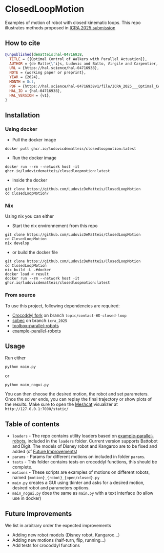 # ClosedLoopMotion
Examples of motion of robot with closed kinematic loops.
This repo illustrates methods proposed in [ICRA 2025 submission](https://gepettoweb.laas.fr/articles/ldematte_icra2025.html)

## How to cite
```bibtex
@unpublished{dematteis:hal-04716938,
  TITLE = {{Optimal Control of Walkers with Parallel Actuation}},
  AUTHOR = {de Matte{\"i}s, Ludovic and Batto, Virgile and Carpentier, Justin and Mansard, Nicolas},
  URL = {https://hal.science/hal-04716938},
  NOTE = {working paper or preprint},
  YEAR = {2024},
  MONTH = Oct,
  PDF = {https://hal.science/hal-04716938v1/file/ICRA_2025___Optimal_Control_of_Closed_Loop_walkers-submission.pdf},
  HAL_ID = {hal-04716938},
  HAL_VERSION = {v1},
}
```

## Installation
### Using docker
- Pull the docker image
```
docker pull ghcr.io/ludovicdematteis/closedloopmotion:latest
```
- Run the docker image 
```
docker run --rm --network host -it ghcr.io/ludovicdematteis/closedloopmotion:latest
```
- Inside the docker
```
git clone https://github.com/LudovicDeMatteis/ClosedLoopMotion
cd ClosedLoopMotion/
```
### Nix
Using nix you can either
- Start the nix environnement from this repo
```
git clone https://github.com/LudovicDeMatteis/ClosedLoopMotion
cd ClosedLoopMotion 
nix develop
```
- or build the docker file
```
git clone https://github.com/LudovicDeMatteis/ClosedLoopMotion
cd ClosedLoopMotion 
nix build -L .#docker
docker load < result
docker run --rm --network host -it ghcr.io/ludovicdematteis/closedloopmotion:latest
```

### From source
To use this project, following dependencies are required:
* [Crocoddyl fork](https://github.com/LudovicDeMatteis/crocoddyl/tree/topic/contact-6D-closed-loop) on branch `topic/contact-6D-closed-loop`
* [sobec](https://github.com/LudovicDeMatteis/sobec/tree/icra-2025) on branch `icra_2025`
* [toolbox-parallel-robots](https://github.com/Gepetto/toolbox-parallel-robots)
* [example-parallel-robots](https://github.com/Gepetto/example-parallel-robots)

## Usage
Run either
```
python main.py
```
or 
```
python main_nogui.py
```
You can then choose the desired motion, the robot and set parameters.
Once the solver ends, you can replay the final trajectory or show plots of the results.
Make sure to open the [Meshcat](https://github.com/meshcat-dev/meshcat-python) visualizer at  `http://127.0.0.1:7000/static/`

## Table of contents 
* `loaders` - The repo contains utility loaders based on [example-parallel-robots](https://github.com/Gepetto/example-parallel-robots), included in the `loaders` folder. Current version supports Battobot and Digit. The models of Disney robot and Kangaroo are to be fixed and added (cf [Future Improvements](#future-improvements))
* `params` - Params for different motions on included in folder `params`.
* `tests` - This folder contains tests on crocoddyl functions, this should be complete.
* `motions` - These scripts are examples of motions on different robots, named `{motion}_{robot}_{open/closed}.py`
* `main.py` creates a GUI using tkinter and asks for a desired motion, desired robot and parameters options.
* `main_nogui.py` does the same as `main.py` with a text interface (to allow use in docker) 

## Future Improvements
We list in arbitrary order the expected improvements
* Adding new robot models (Disney robot, Kangaroo...)
* Adding new motions (half-turn, flip, running...)
* Add tests for crocoddyl functions
